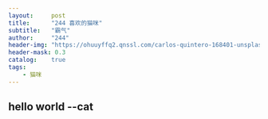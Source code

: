 ```yaml
---
layout:     post
title:      "244 喜欢的猫咪"
subtitle:   "霸气"
author:     "244"
header-img: "https://ohuuyffq2.qnssl.com/carlos-quintero-168401-unsplash%20%281%29-squashed.png"
header-mask: 0.3
catalog:    true
tags:
    - 猫咪
---
```


## hello world --cat



